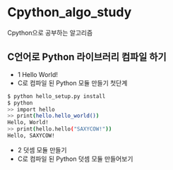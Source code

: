 # Cpython_algo_study
Cpython으로 공부하는 알고리즘

## C언어로 Python 라이브러리 컴파일 하기
* 1 Hello World!
* C로 컴파일 된 Python 모듈 만들기 첫단계

 ```sh
$ python hello_setup.py install
$ python
>> import hello
>> print(hello.hello_world())
Hello, World!
>> print(hello.hello("SAXYCOW!"))
Hello, SAXYCOW!
```

* 2 덧셈 모듈 만들기
* C로 컴파일 된 Python 덧셈 모듈 만들어보기


